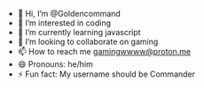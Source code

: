 - 👋 Hi, I’m @Goldencommand
- 👀 I’m interested in coding
- 🌱 I’m currently learning javascript
- 💞️ I’m looking to collaborate on gaming
- 📫 How to reach me gamingwwww@proton.me
- 😄 Pronouns: he/him
- ⚡ Fun fact: My username should be Commander

<!---
Goldencommand/Goldencommand is a ✨ special ✨ repository because its `README.md` (this file) appears on your GitHub profile.
You can click the Preview link to take a look at your changes.
--->
